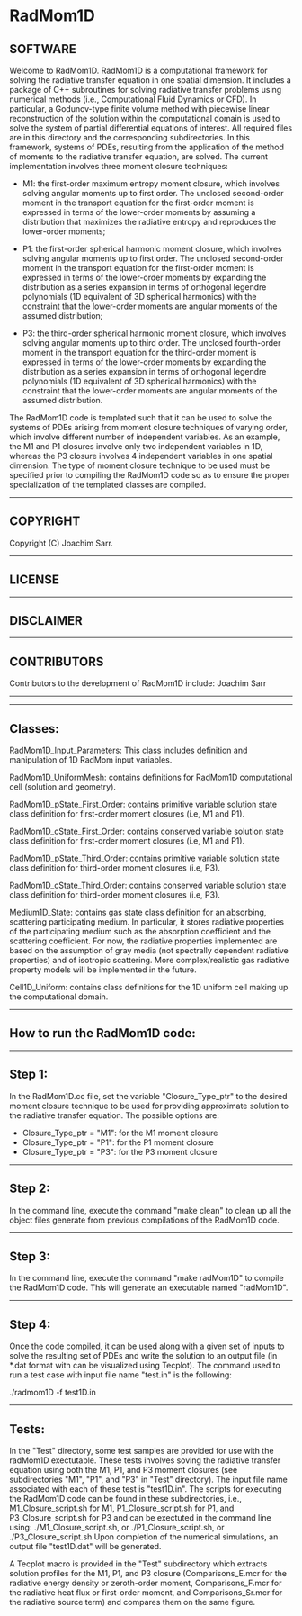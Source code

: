 # RadMom1D

SOFTWARE
--------

Welcome to RadMom1D.  RadMom1D  is a computational  framework  for
solving the radiative transfer equation in  one spatial dimension.
It includes a  package of C++ subroutines for  solving radiative
transfer problems  using  numerical methods (i.e., Computational  Fluid
Dynamics  or  CFD). In particular, a Godunov-type finite volume method with
piecewise linear reconstruction of the solution within the computational
domain is used to solve the system of partial differential equations of
interest. All required files are in  this directory and  the corresponding
subdirectories. In this framework, systems of PDEs, resulting from the
application of the method of moments to the radiative transfer equation, are
solved. The current implementation involves three moment closure techniques:

- M1: the first-order maximum entropy moment closure, which involves solving
      angular moments up to first order. The unclosed second-order moment in
      the transport equation for the first-order moment is expressed in terms
      of the lower-order moments by assuming a distribution that maximizes the
      radiative entropy and reproduces the lower-order moments;

- P1: the first-order spherical harmonic moment closure, which involves solving
      angular moments up to first order. The unclosed second-order moment in
      the transport equation for the first-order moment is expressed in terms
      of the lower-order moments by expanding the distribution as a series expansion
      in terms of orthogonal legendre polynomials (1D equivalent of 3D spherical
      harmonics) with the constraint that the lower-order moments are angular moments
      of the assumed distribution;

- P3: the third-order spherical harmonic moment closure, which involves solving
      angular moments up to third order. The unclosed fourth-order moment in
      the transport equation for the third-order moment is expressed in terms
      of the lower-order moments by expanding the distribution as a series expansion
      in terms of orthogonal legendre polynomials (1D equivalent of 3D spherical
      harmonics) with the constraint that the lower-order moments are angular moments
      of the assumed distribution.

The RadMom1D code is templated such that it can be used to solve the systems of PDEs
arising from moment closure techniques of varying order, which involve different number
of independent variables. As an example, the M1 and P1 closures involve only two independent
variables in 1D, whereas the P3 closure involves 4 independent variables in one spatial
dimension. The type of moment closure technique to be used must be specified prior to
compiling the RadMom1D code so as to ensure the proper specialization of the templated
classes are compiled.

---------
COPYRIGHT
---------

Copyright (C) Joachim Sarr.


-------
LICENSE
-------

----------
DISCLAIMER
----------


------------
CONTRIBUTORS
------------

Contributors to the development of RadMom1D include:
Joachim Sarr

----------------------------------------------------------------------- 

------------------------------
Classes:
------------------------------

RadMom1D_Input_Parameters: This class includes definition and manipulation of 1D RadMom input variables.

RadMom1D_UniformMesh: contains definitions for RadMom1D computational cell (solution and geometry).

RadMom1D_pState_First_Order: contains primitive variable solution state class definition for first-order moment closures (i.e, M1 and P1).

RadMom1D_cState_First_Order: contains conserved variable solution state class definition for first-order moment closures (i.e, M1 and P1).

RadMom1D_pState_Third_Order: contains primitive variable solution state class definition for third-order moment closures (i.e, P3).

RadMom1D_cState_Third_Order: contains conserved variable solution state class definition for third-order moment closures (i.e, P3).

Medium1D_State: contains gas state class definition for an absorbing, scattering participating medium. In particular, it stores radiative properties of the participating medium such as the absorption coefficient and the scattering coefficient. For now, the radiative properties implemented are based on the assumption of gray media (not spectrally dependent radiative properties) and of isotropic scattering. More complex/realistic gas radiative property models will be implemented in the future.

Cell1D_Uniform: contains class definitions for the 1D uniform cell making up the computational domain.

------------------------------
How to run the RadMom1D code:
------------------------------

------
Step 1:
------
In the RadMom1D.cc file,  set the variable "Closure_Type_ptr" to the desired moment closure technique to be used for providing approximate solution to the radiative transfer equation.
The possible options are:
 - Closure_Type_ptr = "M1": for the M1 moment closure
 - Closure_Type_ptr = "P1": for the P1 moment closure
 - Closure_Type_ptr = "P3": for the P3 moment closure

-------
Step 2:
-------
In the command line, execute the command "make clean" to clean up all the object files generate from previous compilations of the RadMom1D code.

-------
Step 3:
-------
In the command line, execute the command "make radMom1D" to compile the RadMom1D code. This will generate an executable named "radMom1D".

-------
Step 4:
-------
Once the code compiled, it can be used along with a given set of inputs to solve the resulting set of PDEs and write the solution to an output file (in *.dat format with can be visualized using Tecplot). The command used to run a test case with input file name "test.in" is the following:

./radmom1D -f test1D.in


-------
Tests:
-------
In the "Test" directory, some test samples are provided for use with the radMom1D exectutable.
These tests involves soving the radiative transfer equation using both the M1, P1, and P3 moment closures (see subdirectories "M1", "P1", and "P3" in "Test" directory).
The input file name associated with each of these test is "test1D.in". The scripts for executing the RadMom1D code can be found in these subdirectories, i.e., M1_Closure_script.sh for M1, P1_Closure_script.sh for P1, and P3_Closure_script.sh for P3 and can be exectuted in the command line using:
./M1_Closure_script.sh, or ./P1_Closure_script.sh, or ./P3_Closure_script.sh
Upon completion of the numerical simulations, an output file "test1D.dat" will be generated.

A Tecplot macro is provided in the "Test" subdirectory which extracts solution profiles for the M1, P1, and P3 closure (Comparisons_E.mcr for the radiative energy density or zeroth-order moment, Comparisons_F.mcr for the radiative heat flux or first-order moment, and Comparisons_Sr.mcr for the radiative source term) and compares them on the same figure.


